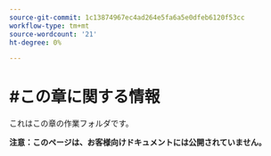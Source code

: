 ```yaml
---
source-git-commit: 1c13874967ec4ad264e5fa6a5e0dfeb6120f53cc
workflow-type: tm+mt
source-wordcount: '21'
ht-degree: 0%

---
```

# #この章に関する情報

これはこの章の作業フォルダです。

**注意：このページは、お客様向けドキュメントには公開されていません。**
